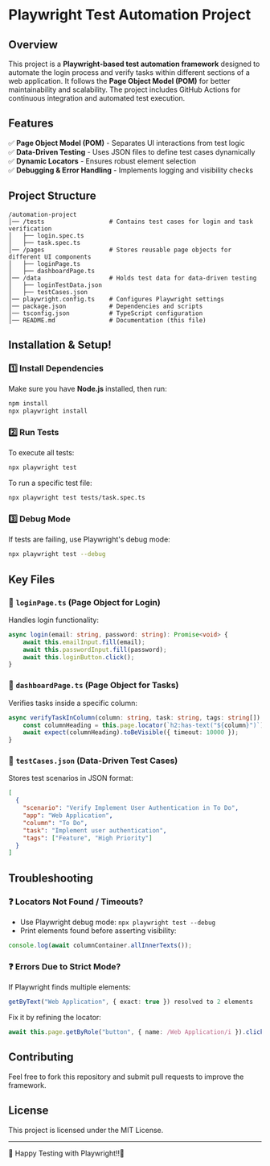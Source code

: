 # Playwright Test Automation Project

## Overview
This project is a **Playwright-based test automation framework** designed to automate the login process and verify tasks within different sections of a web application. It follows the **Page Object Model (POM)** for better maintainability and scalability. The project includes GitHub Actions for continuous integration and automated test execution.

## Features
✅ **Page Object Model (POM)** - Separates UI interactions from test logic  
✅ **Data-Driven Testing** - Uses JSON files to define test cases dynamically  
✅ **Dynamic Locators** - Ensures robust element selection  
✅ **Debugging & Error Handling** - Implements logging and visibility checks  

## Project Structure
```
/automation-project
│── /tests                  # Contains test cases for login and task verification
│   ├── login.spec.ts
│   ├── task.spec.ts
│── /pages                  # Stores reusable page objects for different UI components
│   ├── loginPage.ts
│   ├── dashboardPage.ts
│── /data                   # Holds test data for data-driven testing
│   ├── loginTestData.json
│   ├── testCases.json
│── playwright.config.ts    # Configures Playwright settings
│── package.json            # Dependencies and scripts
│── tsconfig.json           # TypeScript configuration
│── README.md               # Documentation (this file)
```

## Installation & Setup!

### 1️⃣ Install Dependencies
Make sure you have **Node.js** installed, then run:
```sh
npm install
npx playwright install
```

### 2️⃣ Run Tests
To execute all tests:
```sh
npx playwright test
```
To run a specific test file:
```sh
npx playwright test tests/task.spec.ts
```

### 3️⃣ Debug Mode
If tests are failing, use Playwright's debug mode:
```sh
npx playwright test --debug
```

## Key Files

### 🔹 `loginPage.ts` (Page Object for Login)
Handles login functionality:
```ts
async login(email: string, password: string): Promise<void> {
    await this.emailInput.fill(email);
    await this.passwordInput.fill(password);
    await this.loginButton.click();
}
```

### 🔹 `dashboardPage.ts` (Page Object for Tasks)
Verifies tasks inside a specific column:
```ts
async verifyTaskInColumn(column: string, task: string, tags: string[]): Promise<void> {
    const columnHeading = this.page.locator(`h2:has-text("${column}")`);
    await expect(columnHeading).toBeVisible({ timeout: 10000 });
}
```

### 🔹 `testCases.json` (Data-Driven Test Cases)
Stores test scenarios in JSON format:
```json
[
  {
    "scenario": "Verify Implement User Authentication in To Do",
    "app": "Web Application",
    "column": "To Do",
    "task": "Implement user authentication",
    "tags": ["Feature", "High Priority"]
  }
]
```

## Troubleshooting

### ❓ Locators Not Found / Timeouts?
- Use Playwright debug mode: `npx playwright test --debug`
- Print elements found before asserting visibility:
```ts
console.log(await columnContainer.allInnerTexts());
```

### ❓ Errors Due to Strict Mode?
If Playwright finds multiple elements:
```ts
getByText("Web Application", { exact: true }) resolved to 2 elements
```
Fix it by refining the locator:
```ts
await this.page.getByRole("button", { name: /Web Application/i }).click();
```

## Contributing
Feel free to fork this repository and submit pull requests to improve the framework.

## License
This project is licensed under the MIT License.

---

🚀 Happy Testing with Playwright!!🚀
